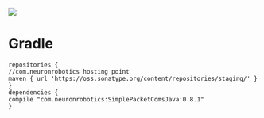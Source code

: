 ![](https://img.shields.io/nexus/r/https/oss.sonatype.org/com.neuronrobotics/SimplePacketComsJava.svg?style=flat)

# Gradle 

```
repositories {
//com.neuronrobotics hosting point
maven { url 'https://oss.sonatype.org/content/repositories/staging/' }
}
dependencies {
compile "com.neuronrobotics:SimplePacketComsJava:0.8.1"
}
```

